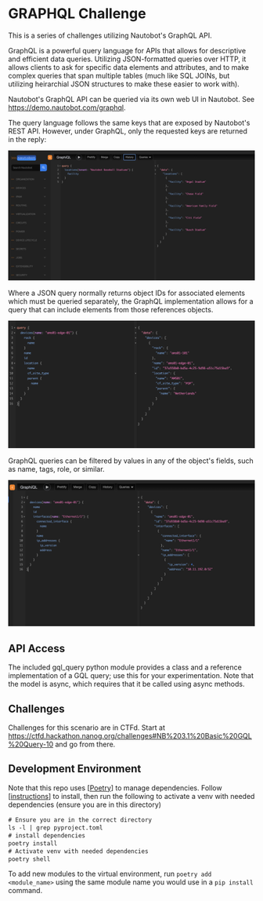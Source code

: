 # GRAPHQL Challenge

This is a series of challenges utilizing Nautobot's GraphQL API.

GraphQL is a powerful query language for APIs that allows for descriptive and
efficient data queries. Utilizing JSON-formatted queries over HTTP, it allows 
clients to ask for specific data elements and attributes, and to make complex 
queries that span multiple tables (much like SQL JOINs, but utilizing heirarchial
JSON structures to make these easier to work with).

Nautobot's GraphQL API can be queried via its own web UI in Nautobot. See 
https://demo.nautobot.com/graphql.


The query language follows the same keys that are exposed by Nautobot's REST API. However,
under GraphQL, only the requested keys are returned in the reply:

![](images/2024-06-02-15-28-08.png)

Where a JSON query normally returns object IDs for associated elements which must be queried separately, the GraphQL
implementation allows for a query that can include elements from those references objects.

![](images/2024-06-02-15-26-34.png)


GraphQL queries can be filtered by values in any of the object's fields, such as name, tags, role, or similar. 

![](images/2024-06-02-15-30-28.png)

## API Access

The included gql_query python module provides a class and a reference implementation of a GQL query; use this for
your experimentation. Note that the model is async, which requires that it be called using async methods.

## Challenges
Challenges for this scenario are in CTFd. Start at https://ctfd.hackathon.nanog.org/challenges#NB%203.1%20Basic%20GQL%20Query-10 and go from there.

## Development Environment
Note that this repo uses [[Poetry](https://python-poetry.org/)] to manage dependencies. Follow [[instructions](https://python-poetry.org/docs/#installing-with-pipx)] to install, then run the following to activate a venv with needed dependencies (ensure you are in this directory)

```
# Ensure you are in the correct directory
ls -l | grep pyproject.toml
# install dependencies
poetry install
# Activate venv with needed dependencies
poetry shell
```

To add new modules to the virtual environment, run `poetry add <module_name>` using the same module name you would use in a `pip install` command.
